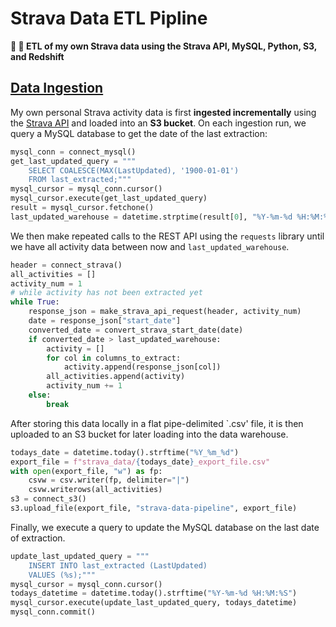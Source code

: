 # Strava Data ETL Pipline
**:arrows_counterclockwise: :running: ETL of my own Strava data using the Strava API, MySQL, Python, S3, and Redshift**

## [Data Ingestion](https://github.com/jackmleitch/StravaDataPipline/blob/master/src/extract_strava_data.py) 
My own personal Strava activity data is first **ingested incrementally** using the [Strava API](https://developers.strava.com) and 
loaded into an **S3 bucket**. On each ingestion run, we query a MySQL database to get the date of the last extraction:

```python 
mysql_conn = connect_mysql()
get_last_updated_query = """
    SELECT COALESCE(MAX(LastUpdated), '1900-01-01')
    FROM last_extracted;"""
mysql_cursor = mysql_conn.cursor()
mysql_cursor.execute(get_last_updated_query)
result = mysql_cursor.fetchone()
last_updated_warehouse = datetime.strptime(result[0], "%Y-%m-%d %H:%M:%S")
```

We then make repeated calls to the REST API using the `requests` library until we have all activity data between now and `last_updated_warehouse`. 
```python 
header = connect_strava()
all_activities = []
activity_num = 1
# while activity has not been extracted yet
while True:
    response_json = make_strava_api_request(header, activity_num)
    date = response_json["start_date"]
    converted_date = convert_strava_start_date(date)
    if converted_date > last_updated_warehouse:
        activity = []
        for col in columns_to_extract:
            activity.append(response_json[col])
        all_activities.append(activity)
        activity_num += 1
    else:
        break
```

After storing this data locally in a flat pipe-delimited `.csv' file, it is then uploaded to an S3 bucket for later loading into the data warehouse.
```python
todays_date = datetime.today().strftime("%Y_%m_%d")
export_file = f"strava_data/{todays_date}_export_file.csv"
with open(export_file, "w") as fp:
    csvw = csv.writer(fp, delimiter="|")
    csvw.writerows(all_activities)
s3 = connect_s3()
s3.upload_file(export_file, "strava-data-pipeline", export_file)
```
Finally, we execute a query to update the MySQL database on the last date of extraction.
```python
update_last_updated_query = """
    INSERT INTO last_extracted (LastUpdated)
    VALUES (%s);"""
mysql_cursor = mysql_conn.cursor()
todays_datetime = datetime.today().strftime("%Y-%m-%d %H:%M:%S")
mysql_cursor.execute(update_last_updated_query, todays_datetime)
mysql_conn.commit()
```
